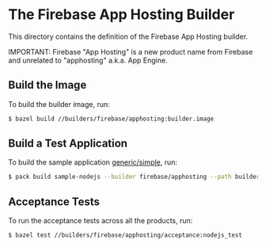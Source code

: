 # The Firebase App Hosting Builder
This directory contains the definition of the Firebase App Hosting builder.

IMPORTANT: Firebase "App Hosting" is a new product name from Firebase and unrelated to "apphosting" a.k.a. App Engine.

## Build the Image
To build the builder image, run:

```bash
$ bazel build //builders/firebase/apphosting:builder.image
```

## Build a Test Application
To build the sample application [generic/simple](../../testdata/nodejs/generic/simple/), run:

```bash
$ pack build sample-nodejs --builder firebase/apphosting --path builders/testdata/nodejs/generic/simple/ --trust-builder -v
```

## Acceptance Tests
To run the acceptance tests across all the products, run:

```bash
$ bazel test //builders/firebase/apphosting/acceptance:nodejs_test
```